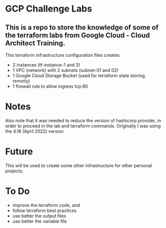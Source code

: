 # GCP Challenge Labs
## This is a repo to store the knowledge of some of the terraform labs from Google Cloud - Cloud Architect Training. 

This terraform infrastructure configuration files creates: 
- 2 instances (tf-instance-1 and 2)
- 1 VPC (network) with 2 subnets (subnet-01 and 02)
- 1 Google Cloud Storage Bucket (used for terraform state storing, remotly)
- 1 firewall rule to allow ingress tcp:80 

# Notes
Also note that it was needed to reduce the version of hashicorp provider, in order to proceed in the lab and terraform commands. 
Originally I was using the 4.18 (April 2022) version

# Future 
This will be used to create some other infrastructure for other personal projects; 

# To Do
- improve the terraform code, and
- follow terraform best practices
- use better the output files
- use better the variable file

